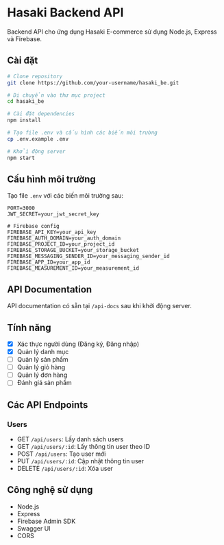 # Hasaki Backend API

Backend API cho ứng dụng Hasaki E-commerce sử dụng Node.js, Express và Firebase.

## Cài đặt

```bash
# Clone repository
git clone https://github.com/your-username/hasaki_be.git

# Di chuyển vào thư mục project
cd hasaki_be

# Cài đặt dependencies
npm install

# Tạo file .env và cấu hình các biến môi trường
cp .env.example .env

# Khởi động server
npm start
```

## Cấu hình môi trường

Tạo file `.env` với các biến môi trường sau:

```env
PORT=3000
JWT_SECRET=your_jwt_secret_key

# Firebase config
FIREBASE_API_KEY=your_api_key
FIREBASE_AUTH_DOMAIN=your_auth_domain
FIREBASE_PROJECT_ID=your_project_id
FIREBASE_STORAGE_BUCKET=your_storage_bucket
FIREBASE_MESSAGING_SENDER_ID=your_messaging_sender_id
FIREBASE_APP_ID=your_app_id
FIREBASE_MEASUREMENT_ID=your_measurement_id
```

## API Documentation

API documentation có sẵn tại `/api-docs` sau khi khởi động server.

## Tính năng

- [x] Xác thực người dùng (Đăng ký, Đăng nhập)
- [x] Quản lý danh mục
- [ ] Quản lý sản phẩm
- [ ] Quản lý giỏ hàng
- [ ] Quản lý đơn hàng
- [ ] Đánh giá sản phẩm

## Các API Endpoints

### Users

- GET `/api/users`: Lấy danh sách users
- GET `/api/users/:id`: Lấy thông tin user theo ID
- POST `/api/users`: Tạo user mới
- PUT `/api/users/:id`: Cập nhật thông tin user
- DELETE `/api/users/:id`: Xóa user

## Công nghệ sử dụng

- Node.js
- Express
- Firebase Admin SDK
- Swagger UI
- CORS
